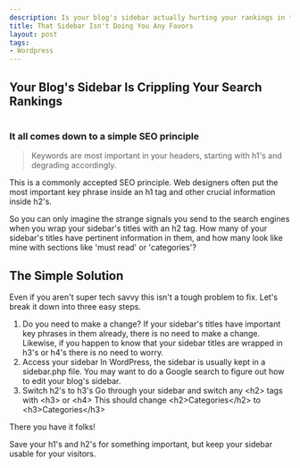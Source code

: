 ```yaml
--- 
description: Is your blog's sidebar actually hurting your rankings in the search engines? Read this post to find out how to have a proper sidebar.
title: That Sidebar Isn't Doing You Any Favors
layout: post
tags: 
- Wordpress
---
```

## Your Blog's Sidebar Is Crippling Your Search Rankings

<div class="img-wrap"><img class="size-full wp-image-1496 aligncenter" title="growing_graph" src="{{ site.url }}/images/growing_graph.jpg" alt="" /></div>

### It all comes down to a simple SEO principle

<blockquote>Keywords are most important in your headers, starting with h1's and degrading accordingly.</blockquote>

This is a commonly accepted SEO principle. Web designers often put the most important key phrase inside an h1 tag and other crucial information inside h2's.

So you can only imagine the strange signals you send to the search engines when you wrap your sidebar's titles with an h2 tag. How many of your sidebar's titles have pertinent information in them, and how many look like mine with sections like 'must read' or 'categories'?

## The Simple Solution

Even if you aren't super tech savvy this isn't a tough problem to fix. Let's break it down into three easy steps.

1. Do you need to make a change?
If your sidebar's titles have important key phrases in them already, there is no need to make a change. Likewise, if you happen to know that your sidebar titles are wrapped in h3's or h4's there is no need to worry.
2. Access your sidebar
In WordPress, the sidebar is usually kept in a sidebar.php file. You may want to do a Google search to figure out how to edit your blog's sidebar.
3. Switch h2's to h3's
Go through your sidebar and switch any &lt;h2&gt; tags with &lt;h3&gt; or &lt;h4&gt;
This should change &lt;h2&gt;Categories&lt;/h2&gt; to &lt;h3&gt;Categories&lt;/h3&gt;

There you have it folks!

Save your h1's and h2's for something important, but keep your sidebar usable for your visitors.